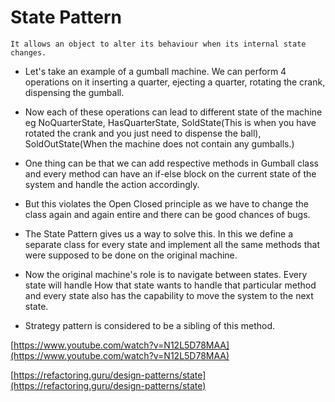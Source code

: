 # State Pattern

``` 
It allows an object to alter its behaviour when its internal state changes.
```

- Let's take an example of a gumball machine. We can perform 4 operations on it inserting a quarter, ejecting a quarter, rotating the crank, dispensing the gumball.

- Now each of these operations can lead to different state of the machine eg NoQuarterState, HasQuarterState, SoldState(This is when you have rotated the crank and you just need to dispense the ball), SoldOutState(When the machine does not contain any gumballs.)

- One thing can be that we can add respective methods in Gumball class and every method can have an if-else block on the current state of the system and handle the action accordingly.

- But this violates the Open Closed principle as we have to change the class again and again entire and there can be good chances of bugs.

- The State Pattern gives us a way to solve this. In this we define a separate class for every state and implement all the same methods that were supposed to be done on the original machine.

- Now the original machine's role is to navigate between states. Every state will handle How that state wants to handle that particular method and every state also has the capability to
move the system to the next state.

- Strategy pattern is considered to be a sibling of this method. 

[https://www.youtube.com/watch?v=N12L5D78MAA](https://www.youtube.com/watch?v=N12L5D78MAA)

[https://refactoring.guru/design-patterns/state](https://refactoring.guru/design-patterns/state)